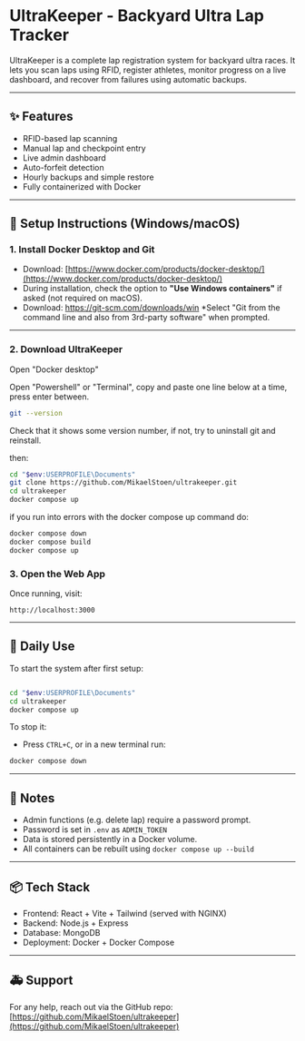# UltraKeeper - Backyard Ultra Lap Tracker

UltraKeeper is a complete lap registration system for backyard ultra races. It lets you scan laps using RFID, register athletes, monitor progress on a live dashboard, and recover from failures using automatic backups.

---

## ✨ Features

* RFID-based lap scanning
* Manual lap and checkpoint entry
* Live admin dashboard
* Auto-forfeit detection
* Hourly backups and simple restore
* Fully containerized with Docker

---

## 🚀 Setup Instructions (Windows/macOS)

### 1. Install Docker Desktop and Git

* Download: [https://www.docker.com/products/docker-desktop/](https://www.docker.com/products/docker-desktop/)
* During installation, check the option to **"Use Windows containers"** if asked (not required on macOS).
* Download: https://git-scm.com/downloads/win
*Select "Git from the command line and also from 3rd-party software" when prompted.
---

### 2. Download UltraKeeper

Open "Docker desktop"

Open "Powershell" or "Terminal", copy and paste one line below at a time, press enter between.


```bash
git --version
```
Check that it shows some version number, if not, try to uninstall git and reinstall.

then:

```bash
cd "$env:USERPROFILE\Documents"
git clone https://github.com/MikaelStoen/ultrakeeper.git
cd ultrakeeper
docker compose up
```

if you run into errors with the docker compose up command do: 

```bash
docker compose down
docker compose build
docker compose up
```

### 3. Open the Web App

Once running, visit:

```
http://localhost:3000
```

---

## 🔄 Daily Use

To start the system after first setup:

```bash

cd "$env:USERPROFILE\Documents"
cd ultrakeeper
docker compose up
```

To stop it:

* Press `CTRL+C`, or in a new terminal run:

```bash
docker compose down
```

---

## 🔐 Notes

* Admin functions (e.g. delete lap) require a password prompt.
* Password is set in `.env` as `ADMIN_TOKEN`
* Data is stored persistently in a Docker volume.
* All containers can be rebuilt using `docker compose up --build`

---

## 📦 Tech Stack

* Frontend: React + Vite + Tailwind (served with NGINX)
* Backend: Node.js + Express
* Database: MongoDB
* Deployment: Docker + Docker Compose

---

## 🚑 Support

For any help, reach out via the GitHub repo:
[https://github.com/MikaelStoen/ultrakeeper](https://github.com/MikaelStoen/ultrakeeper)
